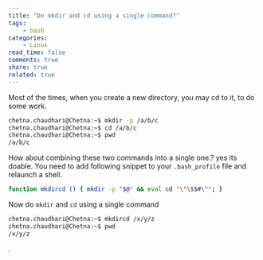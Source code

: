 ```yaml
---
title: "Do mkdir and cd using a single command?"
tags: 
	- bash
categories: 
	- Linux
read_time: false
comments: true
share: true
related: true
---
```


Most of the times, when you create a new directory, you may cd to it, to do some work.

```bash
chetna.chaudhari@Chetna:~$ mkdir -p /a/b/c
chetna.chaudhari@Chetna:~$ cd /a/b/c
chetna.chaudhari@Chetna:~$ pwd
/a/b/c
```

How about combining these two commands into a single one.? yes its doable. You need to add following snippet to your `.bash_profile` file and relaunch a shell.

```bash
function mkdircd () { mkdir -p "$@" && eval cd "\"\$$#\""; }
```
Now do `mkdir` and `cd` using a single command

```bash
chetna.chaudhari@Chetna:~$ mkdircd /x/y/z
chetna.chaudhari@Chetna:~$ pwd
/x/y/z
```
.